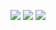 ![](https://files.catbox.moe/zivl8i.png)
![](https://files.catbox.moe/3lvssb.jpeg)
![](https://files.catbox.moe/dvpowx.png)
